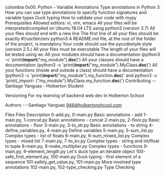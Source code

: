colombia 0x00. Python - Variable Annotations
Type annotations in Python 3
How you can use type annotations to specify function signatures and variable types
Duck typing
How to validate your code with mypy
Prerequisites
Allowed editors: vi, vim, emacs
All your files will be interpreted/compiled on Ubuntu 18.04 LTS using python3 (version 3.7)
All your files should end with a new line
The first line of all your files should be exactly #!/usr/bin/env python3
A README.md file, at the root of the folder of the project, is mandatory
Your code should use the pycodestyle style (version 2.5.)
All your files must be executable
The length of your files will be tested using wc
All your modules should have a documentation (python3 -c 'print(__import__("my_module").__doc__)')
All your classes should have a documentation (python3 -c 'print(__import__("my_module").MyClass.__doc__)')
All your functions (inside and outside a class) should have a documentation (python3 -c 'print(__import__("my_module").my_function.__doc__)' and python3 -c 'print(__import_- ("my_module").MyClass.my_function.__doc__)')
Contributing
-- Santiago Yanguas - Holberton Student

Versioning
For my learning of backend web dev in Holberton School

Authors
---Santiago Yanguas 946@holbertonshcool.com

Files
Files	Description
0-add.py, 0-main.py	Basic annotations - add
1-main.py, 1-concat.py	Basic annotations - concat
2-main.py, 2-floor.py	Basic annotations - floor
3-main.py, 3-to_str.py	Basic annotations - to string
4-define_variables.py, 4-main.py	Define variables
5-main.py, 5-sum_list.py	Complex types - list of floats
6-main.py, 6-sum_mixed_list.py	Complex types - mixed list
7-main.py, 7-to_kv.py	Complex types - string and int/float to tuple
8-main.py, 8-make_multiplier.py	Complex types - functions
9-main.py, 9-element_length.py	Let's duck type an iterable object
100-safe_first_element.py, 100-main.py	Duck typing - first element of a sequence
101-safely_get_value.py, 101-main.py	More involved type annotations
102-main.py, 102-type_checking.py	Type Checking
